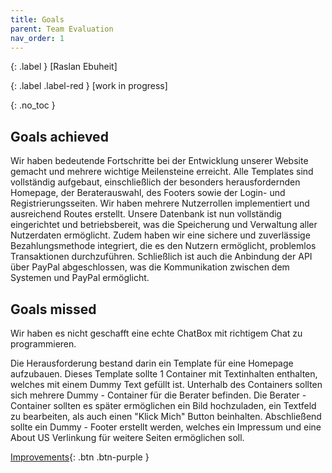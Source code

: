 ```yaml
---
title: Goals
parent: Team Evaluation
nav_order: 1
---
```


{: .label }
[Raslan Ebuheit]

{: .label .label-red }
[work in progress]

{: .no_toc }
## Goals achieved

Wir haben bedeutende Fortschritte bei der Entwicklung unserer Website gemacht und mehrere wichtige Meilensteine erreicht. Alle Templates sind vollständig aufgebaut, einschließlich der besonders herausfordernden Homepage, der Beraterauswahl, des Footers sowie der Login- und Registrierungsseiten. Wir haben mehrere Nutzerrollen implementiert und ausreichend Routes erstellt. Unsere Datenbank ist nun vollständig eingerichtet und betriebsbereit, was die Speicherung und Verwaltung aller Nutzerdaten ermöglicht. Zudem haben wir eine sichere und zuverlässige Bezahlungsmethode integriert, die es den Nutzern ermöglicht, problemlos Transaktionen durchzuführen. Schließlich ist auch die Anbindung der API über PayPal abgeschlossen, was die Kommunikation zwischen dem Systemen und PayPal ermöglicht.


## Goals missed

Wir haben es nicht geschafft eine echte ChatBox mit richtigem Chat zu programmieren.


Die Herausforderung bestand darin ein Template für eine Homepage aufzubauen. Dieses Template sollte 1 Container mit Textinhalten enthalten, welches mit einem Dummy Text gefüllt ist. Unterhalb des Containers sollten sich mehrere Dummy - Container für die Berater befinden. Die Berater  - Container sollten es später ermöglichen ein Bild hochzuladen, ein Textfeld zu bearbeiten, als auch einen "Klick Mich" Button beinhalten. Abschließend sollte ein Dummy - Footer erstellt werden, welches ein Impressum und eine About US Verlinkung für weitere Seiten ermöglichen soll.


[Improvements](https://pillek.github.io/team-eval/improvements.html){: .btn .btn-purple }
